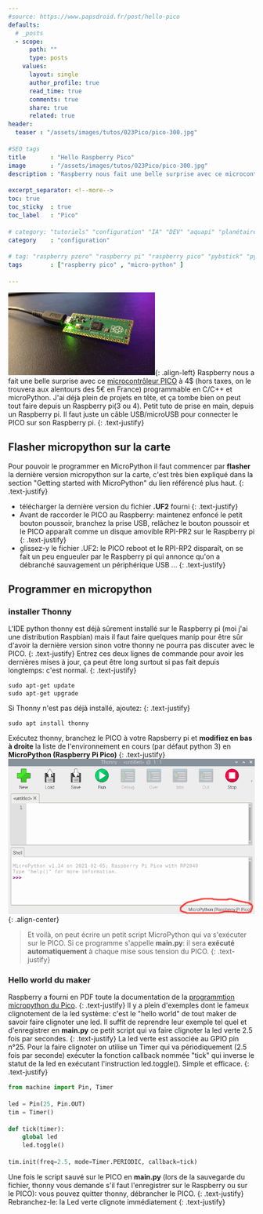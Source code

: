```yaml
---
#source: https://www.papsdroid.fr/post/hello-pico
defaults:
  # _posts
  - scope:
      path: ""
      type: posts
    values:
      layout: single
      author_profile: true
      read_time: true
      comments: true
      share: true
      related: true
header: 
  teaser : "/assets/images/tutos/023Pico/pico-300.jpg"

#SEO tags
title       : "Hello Raspberry Pico"
image       : "/assets/images/tutos/023Pico/pico-300.jpg"
description : "Raspberry nous fait une belle surprise avec ce microcontrôleur PICO programmable en C/C++ et microPython."

excerpt_separator: <!--more-->
toc: true
toc_sticky  : true
toc_label   : "Pico"

# category: "tutoriels" "configuration" "IA" "DEV" "aquapi" "planétaire" 
category    : "configuration" 

# tag: "raspberry pzero" "raspberry pi" "raspberry pico" "pybstick" "python3" "micro-pyhton" "électronique"
tags        : ["raspberry pico" , "micro-python" ]

---
```

![Pico](/assets/images/tutos/023Pico/pico-300.jpg){: .align-left} 
Raspberry nous a fait une belle surprise avec ce [microcontrôleur PICO](https://www.raspberrypi.com/documentation/microcontrollers/) à 4$ (hors taxes, on le trouvera aux alentours des 5€ en France) programmable en C/C++ et microPython. J'ai déjà plein de projets en tête, et ça tombe bien on peut tout faire depuis un Raspberry pi(3 ou 4). Petit tuto de prise en main, depuis un Raspberry pi. Il faut juste un câble USB/microUSB pour connecter le PICO sur son Raspberry pi.
{: .text-justify}

## Flasher micropython sur la carte
Pour pouvoir le programmer en MicroPython il faut commencer par **flasher** la dernière version micropython sur la carte, c'est très bien expliqué dans la section "Getting started with MicroPython" du lien référencé plus haut.
{: .text-justify}
- télécharger la dernière version du fichier **.UF2** fourni
{: .text-justify}
- Avant de raccorder le PICO au Raspberry: maintenez enfoncé le petit bouton poussoir, branchez la prise USB, relâchez le bouton poussoir et le PICO apparaît comme un disque amovible RPI-PR2 sur le Raspberry pi
{: .text-justify}
- glissez-y le fichier .UF2: le PICO reboot et le RPI-RP2 disparaît, on se fait un peu engueuler par le Raspberry pi qui annonce qu'on a débranché sauvagement un périphérique USB ...
{: .text-justify}

## Programmer en micropython
### installer Thonny
L'IDE python thonny est déjà sûrement installé sur le Raspberry pi (moi j'ai une distribution Raspbian) mais il faut faire quelques manip pour être sûr d'avoir la dernière version sinon votre thonny ne pourra pas discuter avec le PICO.
{: .text-justify}
Entrez ces deux lignes de commande pour avoir les dernières mises à jour, ça peut être long surtout si pas fait depuis longtemps: c'est normal.
{: .text-justify}
```
sudo apt-get update
sudo apt-get upgrade
```

Si Thonny n'est pas déjà installé, ajoutez:
{: .text-justify}
```
sudo apt install thonny
```

Exécutez thonny, branchez le PICO à votre Rapsberry pi et **modifiez en bas à droite** la liste de l'environnement en cours (par défaut python 3) en **MicroPython (Raspberry Pi Pico)**
{: .text-justify}
![Pico](/assets/images/tutos/023Pico/thonny.png){: .align-center} 
> Et voilà, on peut écrire un petit script MicroPython qui va s'exécuter sur le PICO. Si ce programme s'appelle **main.py**: il sera **exécuté automatiquement** à chaque mise sous tension du PICO.
{: .text-justify}

### Hello world du maker
Raspberry a fourni en PDF toute la documentation de la [programmtion micropython du Pico](https://datasheets.raspberrypi.com/pico/raspberry-pi-pico-python-sdk.pdf). 
{: .text-justify}
Il y a plein d'exemples dont le fameux clignotement de la led système: c'est le "hello world" de tout maker de savoir faire clignoter une led. Il suffit de reprendre leur exemple tel quel et d'enregistrer en **main.py** ce petit script qui va faire clignoter la led verte 2.5 fois par secondes.
{: .text-justify}
La led verte est associée au GPIO pin n°25. Pour la faire clignoter on utilise un Timer qui va périodiquement (2.5 fois par seconde) exécuter la fonction callback nommée "tick" qui inverse le statut de la led en exécutant l'instruction led.toggle(). Simple et efficace.
{: .text-justify}

```python
from machine import Pin, Timer

led = Pin(25, Pin.OUT)
tim = Timer()

def tick(timer):
    global led
    led.toggle()

tim.init(freq=2.5, mode=Timer.PERIODIC, callback=tick)
```

Une fois le script sauvé sur le PICO en **main.py** (lors de la sauvegarde du fichier, thonny vous demande s'il faut l'enregistrer sur le Raspberry ou sur le PICO): vous pouvez quitter thonny, débrancher le PICO. 
{: .text-justify}
Rebranchez-le: la Led verte clignote immédiatement
{: .text-justify}

